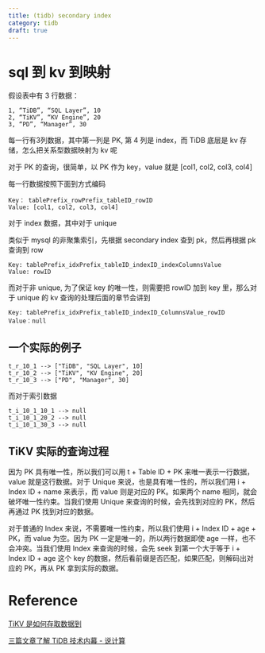 ```yaml
---
title: (tidb) secondary index
category: tidb
draft: true
---
```


# sql 到 kv 到映射

假设表中有 3 行数据：

```
1, “TiDB”, “SQL Layer”, 10
2, “TiKV”, “KV Engine”, 20
3, “PD”, “Manager”, 30
```

每一行有3列数据，其中第一列是 PK, 第 4 列是 index，而 TiDB 底层是 kv 存储，怎么把关系型数据映射为 kv 呢

对于 PK 的查询，很简单，以 PK 作为 key，value 就是 [col1, col2, col3, col4]

每一行数据按照下面到方式编码

```
Key： tablePrefix_rowPrefix_tableID_rowID
Value: [col1, col2, col3, col4]
```

对于 index 数据，其中对于 unique 

类似于 mysql 的非聚集索引，先根据 secondary index 查到 pk，然后再根据 pk 查询到 row

```
Key: tablePrefix_idxPrefix_tableID_indexID_indexColumnsValue
Value: rowID
```

而对于非 unique, 为了保证 key 的唯一性，则需要把 rowID 加到 key 里，那么对于 unique 的 kv 查询的处理后面的章节会讲到

```
Key: tablePrefix_idxPrefix_tableID_indexID_ColumnsValue_rowID
Value：null
```

## 一个实际的例子

```
t_r_10_1 --> ["TiDB", "SQL Layer", 10]
t_r_10_2 --> ["TiKV", "KV Engine", 20]
t_r_10_3 --> ["PD", "Manager", 30]
```

而对于索引数据

```
t_i_10_1_10_1 --> null
t_i_10_1_20_2 --> null
t_i_10_1_30_3 --> null
```

## TiKV 实际的查询过程

因为 PK 具有唯一性，所以我们可以用 t + Table ID + PK 来唯一表示一行数据，value 就是这行数据。对于 Unique 来说，也是具有唯一性的，所以我们用 i + Index ID + name 来表示，而 value 则是对应的 PK。如果两个 name 相同，就会破坏唯一性约束。当我们使用 Unique 来查询的时候，会先找到对应的 PK，然后再通过 PK 找到对应的数据。

对于普通的 Index 来说，不需要唯一性约束，所以我们使用 i + Index ID + age + PK，而 value 为空。因为 PK 一定是唯一的，所以两行数据即使 age 一样，也不会冲突。当我们使用 Index 来查询的时候，会先 seek 到第一个大于等于 i + Index ID + age 这个 key 的数据，然后看前缀是否匹配，如果匹配，则解码出对应的 PK，再从 PK 拿到实际的数据。


# Reference

[TiKV 是如何存取数据到](https://pingcap.com/blog-cn/how-tikv-store-get-data/)

[三篇文章了解 TiDB 技术内幕 - 说计算](https://www.pingcap.com/blog-cn/tidb-internal-2/)
